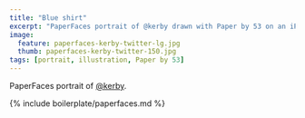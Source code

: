 ```yaml
---
title: "Blue shirt"
excerpt: "PaperFaces portrait of @kerby drawn with Paper by 53 on an iPad."
image: 
  feature: paperfaces-kerby-twitter-lg.jpg
  thumb: paperfaces-kerby-twitter-150.jpg
tags: [portrait, illustration, Paper by 53]
---
```


PaperFaces portrait of [@kerby](http://twitter.com/kerby).

{% include boilerplate/paperfaces.md %}